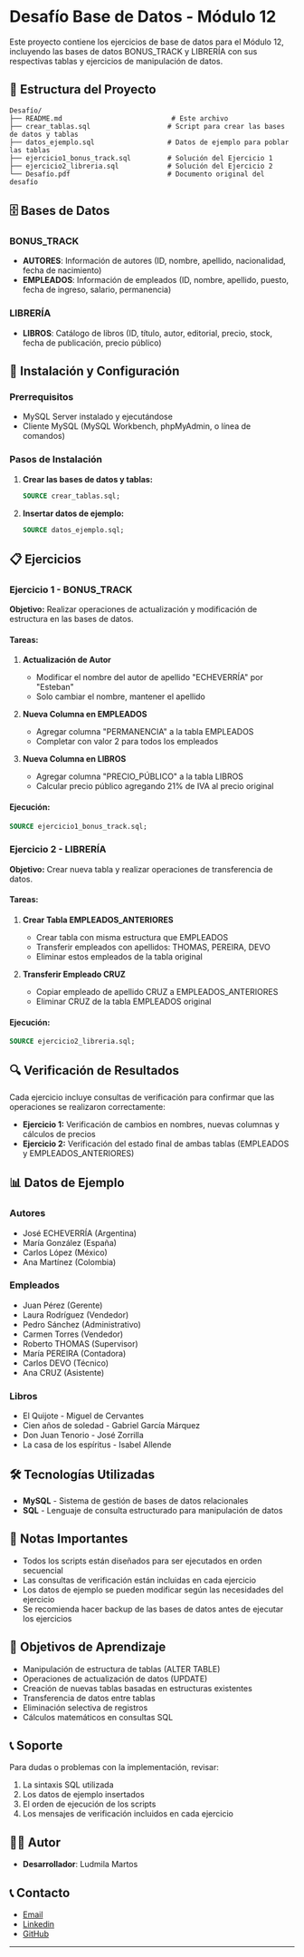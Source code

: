 # Desafío Base de Datos - Módulo 12

Este proyecto contiene los ejercicios de base de datos para el Módulo 12, incluyendo las bases de datos BONUS_TRACK y LIBRERÍA con sus respectivas tablas y ejercicios de manipulación de datos.

## 📁 Estructura del Proyecto

```
Desafío/
├── README.md                           # Este archivo
├── crear_tablas.sql                   # Script para crear las bases de datos y tablas
├── datos_ejemplo.sql                  # Datos de ejemplo para poblar las tablas
├── ejercicio1_bonus_track.sql         # Solución del Ejercicio 1
├── ejercicio2_libreria.sql            # Solución del Ejercicio 2
└── Desafío.pdf                        # Documento original del desafío
```

## 🗄️ Bases de Datos

### BONUS_TRACK
- **AUTORES**: Información de autores (ID, nombre, apellido, nacionalidad, fecha de nacimiento)
- **EMPLEADOS**: Información de empleados (ID, nombre, apellido, puesto, fecha de ingreso, salario, permanencia)

### LIBRERÍA
- **LIBROS**: Catálogo de libros (ID, título, autor, editorial, precio, stock, fecha de publicación, precio público)

## 🚀 Instalación y Configuración

### Prerrequisitos
- MySQL Server instalado y ejecutándose
- Cliente MySQL (MySQL Workbench, phpMyAdmin, o línea de comandos)

### Pasos de Instalación

1. **Crear las bases de datos y tablas:**
   ```sql
   SOURCE crear_tablas.sql;
   ```

2. **Insertar datos de ejemplo:**
   ```sql
   SOURCE datos_ejemplo.sql;
   ```

## 📋 Ejercicios

### Ejercicio 1 - BONUS_TRACK

**Objetivo:** Realizar operaciones de actualización y modificación de estructura en las bases de datos.

#### Tareas:
1. **Actualización de Autor**
   - Modificar el nombre del autor de apellido "ECHEVERRÍA" por "Esteban"
   - Solo cambiar el nombre, mantener el apellido

2. **Nueva Columna en EMPLEADOS**
   - Agregar columna "PERMANENCIA" a la tabla EMPLEADOS
   - Completar con valor 2 para todos los empleados

3. **Nueva Columna en LIBROS**
   - Agregar columna "PRECIO_PÚBLICO" a la tabla LIBROS
   - Calcular precio público agregando 21% de IVA al precio original

#### Ejecución:
```sql
SOURCE ejercicio1_bonus_track.sql;
```

### Ejercicio 2 - LIBRERÍA

**Objetivo:** Crear nueva tabla y realizar operaciones de transferencia de datos.

#### Tareas:
1. **Crear Tabla EMPLEADOS_ANTERIORES**
   - Crear tabla con misma estructura que EMPLEADOS
   - Transferir empleados con apellidos: THOMAS, PEREIRA, DEVO
   - Eliminar estos empleados de la tabla original

2. **Transferir Empleado CRUZ**
   - Copiar empleado de apellido CRUZ a EMPLEADOS_ANTERIORES
   - Eliminar CRUZ de la tabla EMPLEADOS original

#### Ejecución:
```sql
SOURCE ejercicio2_libreria.sql;
```

## 🔍 Verificación de Resultados

Cada ejercicio incluye consultas de verificación para confirmar que las operaciones se realizaron correctamente:

- **Ejercicio 1:** Verificación de cambios en nombres, nuevas columnas y cálculos de precios
- **Ejercicio 2:** Verificación del estado final de ambas tablas (EMPLEADOS y EMPLEADOS_ANTERIORES)

## 📊 Datos de Ejemplo

### Autores
- José ECHEVERRÍA (Argentina)
- María González (España)
- Carlos López (México)
- Ana Martínez (Colombia)

### Empleados
- Juan Pérez (Gerente)
- Laura Rodríguez (Vendedor)
- Pedro Sánchez (Administrativo)
- Carmen Torres (Vendedor)
- Roberto THOMAS (Supervisor)
- María PEREIRA (Contadora)
- Carlos DEVO (Técnico)
- Ana CRUZ (Asistente)

### Libros
- El Quijote - Miguel de Cervantes
- Cien años de soledad - Gabriel García Márquez
- Don Juan Tenorio - José Zorrilla
- La casa de los espíritus - Isabel Allende

## 🛠️ Tecnologías Utilizadas

- **MySQL** - Sistema de gestión de bases de datos relacionales
- **SQL** - Lenguaje de consulta estructurado para manipulación de datos

## 📝 Notas Importantes

- Todos los scripts están diseñados para ser ejecutados en orden secuencial
- Las consultas de verificación están incluidas en cada ejercicio
- Los datos de ejemplo se pueden modificar según las necesidades del ejercicio
- Se recomienda hacer backup de las bases de datos antes de ejecutar los ejercicios

## 🎯 Objetivos de Aprendizaje

- Manipulación de estructura de tablas (ALTER TABLE)
- Operaciones de actualización de datos (UPDATE)
- Creación de nuevas tablas basadas en estructuras existentes
- Transferencia de datos entre tablas
- Eliminación selectiva de registros
- Cálculos matemáticos en consultas SQL

## 📞 Soporte

Para dudas o problemas con la implementación, revisar:
1. La sintaxis SQL utilizada
2. Los datos de ejemplo insertados
3. El orden de ejecución de los scripts
4. Los mensajes de verificación incluidos en cada ejercicio

## 👨‍💻 Autor

- **Desarrollador**: Ludmila Martos

## 📞 Contacto

-  [Email](ludmilamartos@gmail.com)
-  [Linkedin](https://www.linkedin.com/in/ludmimar89/)
- [GitHub](https://github.com/Ludmimar)

---

